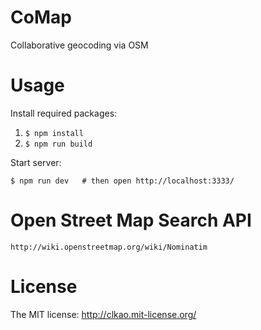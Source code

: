 CoMap
=====

Collaborative geocoding via OSM

# Usage

Install required packages:

1.    `$ npm install`
2.    `$ npm run build`

Start server:

    $ npm run dev   # then open http://localhost:3333/

# Open Street Map Search API

    http://wiki.openstreetmap.org/wiki/Nominatim

# License

The MIT license: http://clkao.mit-license.org/
